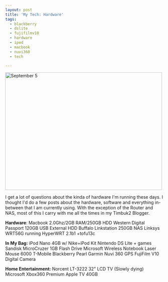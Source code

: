 ```yaml
---
layout: post
title: 'My Tech: Hardware'
tags:
  - blackberry
  - dslite
  - fujifilmv10
  - hardware
  - ipod
  - macbook
  - nuvi360
  - tech

---
```


<a href="http://www.flickr.com/photos/jadedhalo/1326825827/" title="Photo Sharing"><img src="http://farm2.static.flickr.com/1184/1326825827_36d7c6e4bc.jpg" alt="September 5" height="375" width="500" /></a>

I get a lot of questions about the kinda of hardware I'm running these days. I thought I'd do a few posts about the hardware, software and everything in-between that I am currently using. With the exception of the Router and NAS, most of this I carry with me all the times in my Timbuk2 Blogger.

<strong>Hardware</strong>:
Macbook 2.0Ghz/2GB RAM/250GB HDD
Western Digital Passport 120GB USB External HDD
Buffalo Linkstation 250GB NAS
Linksys WRT56G running HyperWRT 2.1b1 +tofu13c

<strong>In My Bag:</strong>
iPod Nano 4GB w/ Nike+iPod Kit
Nintendo DS Lite + games
Sandisk MicroCruzer 1GB Flash Drive
Microsoft Wireless Notebook Laser Mouse 6000
T-Mobile Blackberry Pearl
Garmin Nuvi 360 GPS
FujiFilm V10 Digital Camera

<strong>Home Entertainment:</strong>
Norcent LT-3222 32" LCD TV (Slowly dying)
Microsoft Xbox360 Premium
Apple TV 40GB

<!-- technorati tags start -->
<!-- technorati tags end -->
